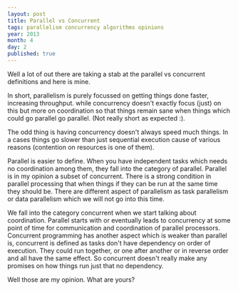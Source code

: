 ```yaml
---
layout: post
title: Parallel vs Concurrent
tags: parallelism concurrency algorithms opinions
year: 2013
month: 4
day: 2
published: true
---
```


Well a lot of out there are taking a stab at the parallel vs concurrent
definitions and here is mine. 

In short, parallelism is purely focussed on getting things done faster,
increasing throughput. while concurrency doesn't exactly focus (just) on this but more on coordination
so that things remain sane when things which could go parallel go
parallel. (Not really short as expected :). 

The odd thing is having concurrency doesn't always speed much things. In
a cases things go slower than just sequential execution cause of various
reasons (contention on resources is one of them).

Parallel is easier to define. When you have independent tasks which needs
no coordination among them, they fall into the category of parallel.
Parallel is in my opinion a subset of concurrent. There is a strong
condition in parallel processing that when things if they  can be run at the same
time they should be. There are different aspect of parallelism as task
parallelism or data parallelism which we will not go into this time. 

We fall into the category concurrent when we start talking about
coordination. Parallel starts with or eventually leads to concurrency at some point of
time for communication and coordination of parallel processors.
Concurrent programming has another aspect which is weaker than parallel
is, concurrent is defined as tasks don't have dependency on order of
execution. They could run together, or one after another or in reverse
order and all have the same effect. So concurrent doesn't really make
any promises on how things run just that no dependency.

Well those are my opinion. What are yours?

